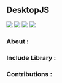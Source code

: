 ## DesktopJS 

[![](https://img.shields.io/github/issues/Mouradouchane/DesktopJS)](#)
[![](https://img.shields.io/github/license/Mouradouchane/DesktopJS)](#)
[![](https://img.shields.io/badge/status-beta-red)](#)
[![](https://img.shields.io/badge/version-1-red)](#)



### About :

### Include Library :

### Contributions :

